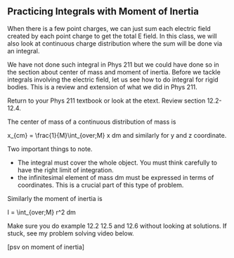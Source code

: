 ## Practicing Integrals with Moment of Inertia 

When there is a few point charges, we can just sum each electric field created by each point charge to get the total E field. In this class, we will also look at continuous charge distribution where the sum will be done via an integral. 

We have not done such integral in Phys 211 but we could have done so in the section about center of mass and moment of inertia. Before we tackle integrals involving the electric field, let us see how to do integral for rigid bodies. This is a review and extension of what we did in Phys 211. 

<stop-note title="Read Knight 4ed" icon="stopnoteicons:book-icon">
<span slot="message">Return to your Phys 211 textbook or look at the etext. Review section 12.2-12.4.</span>
</stop-note>

The center of mass of a continuous distribution of mass is 

<lrn-math> x_{cm} = \frac{1}{M}\int_{over\;M} x dm </lrn-math>
and similarly for y and z coordinate. 

Two important things to note. 

* The integral must cover the whole object. You must think carefully to have the right limit of integration. 
* the infinitesimal element of mass dm must be expressed in terms of coordinates. This is a crucial part of this type of problem. 

Similarly the moment of inertia is 

<lrn-math> I = \int_{over\;M} r^2 dm </lrn-math>

Make sure you do example 12.2 12.5 and 12.6 without looking at solutions. If stuck, see my problem solving video below. 

[psv on moment of inertia]